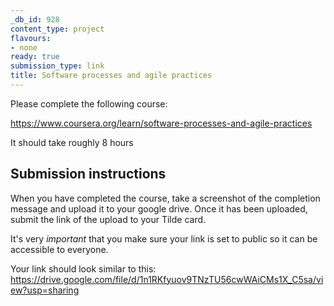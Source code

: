 ```yaml
---
_db_id: 928
content_type: project
flavours:
- none
ready: true
submission_type: link
title: Software processes and agile practices
---
```


Please complete the following course: 

https://www.coursera.org/learn/software-processes-and-agile-practices

It should take roughly 8 hours

## Submission instructions

When you have completed the course, take a screenshot of the completion message and upload it to your google drive. Once it has been uploaded, submit the link of the upload to your Tilde card.

It's very *important* that you make sure your link is set to public so it can be accessible to everyone.

Your link should look similar to this: 
https://drive.google.com/file/d/1n1RKfyuov9TNzTU56cwWAiCMs1X_C5sa/view?usp=sharing